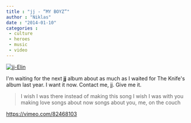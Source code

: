 ```yaml
---
title : "jj - “MY BOYZ”"
author : "Niklas"
date : "2014-01-10"
categories : 
 - culture
 - heroes
 - music
 - video
---
```


[![jj-Elin](https://niklasblog.com/wp-content/2014-01-10_1252.png)](https://niklasblog.com/wp-content/2014-01-10_1252.png)

I'm waiting for the next **[jj](http://www.secretlycanadian.com/artist.php?name=jj)** album about as much as I waited for The Knife's album last year. I want it now. Contact me, jj. Give me it.

> I wish I was there instead of making this song I wish I was with you making love songs about now songs about you, me, on the couch

https://vimeo.com/82468103

<script src="http://assets-polarb-com.a.ssl.fastly.net/assets/polar-embedded.js" async="true" data-publisher="pivic" data-poll-id="151052"></script>
